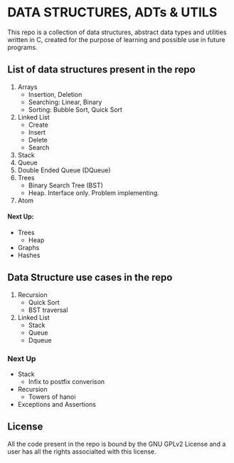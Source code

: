 # DATA STRUCTURES, ADTs & UTILS

This repo is a collection of data structures, abstract data types and utilities
written in C, created for the purpose of learning and possible use in future
programs.

## List of data structures present in the repo
1. Arrays
	- Insertion, Deletion
	- Searching: Linear, Binary
	- Sorting: Bubble Sort, Quick Sort
2. Linked List
	- Create
	- Insert
	- Delete
	- Search
3. Stack
4. Queue
5. Double Ended Queue (DQueue)
6. Trees
	- Binary Search Tree (BST)
	- Heap. Interface only. Problem implementing.
7. Atom

#### Next Up:
- Trees
	- Heap
- Graphs
- Hashes

## Data Structure use cases in the repo
1. Recursion
	- Quick Sort
	- BST traversal
2. Linked List
	- Stack
	- Queue
	- Dqueue

### Next Up
- Stack
	- Infix to postfix converison
- Recursion
	- Towers of hanoi
- Exceptions and Assertions

## License

All the code present in the repo is bound by the GNU GPLv2 License and a user
has all the rights associalted with this license.
